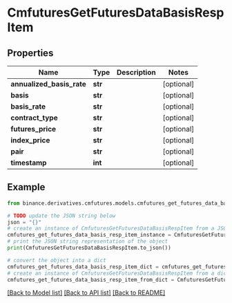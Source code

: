 # CmfuturesGetFuturesDataBasisRespItem


## Properties

Name | Type | Description | Notes
------------ | ------------- | ------------- | -------------
**annualized_basis_rate** | **str** |  | [optional] 
**basis** | **str** |  | [optional] 
**basis_rate** | **str** |  | [optional] 
**contract_type** | **str** |  | [optional] 
**futures_price** | **str** |  | [optional] 
**index_price** | **str** |  | [optional] 
**pair** | **str** |  | [optional] 
**timestamp** | **int** |  | [optional] 

## Example

```python
from binance.derivatives.cmfutures.models.cmfutures_get_futures_data_basis_resp_item import CmfuturesGetFuturesDataBasisRespItem

# TODO update the JSON string below
json = "{}"
# create an instance of CmfuturesGetFuturesDataBasisRespItem from a JSON string
cmfutures_get_futures_data_basis_resp_item_instance = CmfuturesGetFuturesDataBasisRespItem.from_json(json)
# print the JSON string representation of the object
print(CmfuturesGetFuturesDataBasisRespItem.to_json())

# convert the object into a dict
cmfutures_get_futures_data_basis_resp_item_dict = cmfutures_get_futures_data_basis_resp_item_instance.to_dict()
# create an instance of CmfuturesGetFuturesDataBasisRespItem from a dict
cmfutures_get_futures_data_basis_resp_item_from_dict = CmfuturesGetFuturesDataBasisRespItem.from_dict(cmfutures_get_futures_data_basis_resp_item_dict)
```
[[Back to Model list]](../README.md#documentation-for-models) [[Back to API list]](../README.md#documentation-for-api-endpoints) [[Back to README]](../README.md)


